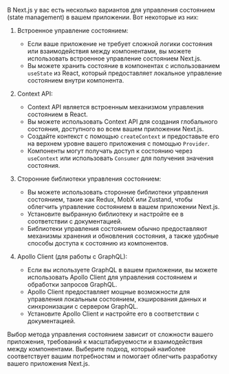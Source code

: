 В Next.js у вас есть несколько вариантов для управления состоянием (state management) в вашем приложении. Вот некоторые из них:

1. Встроенное управление состоянием:
   - Если ваше приложение не требует сложной логики состояния или взаимодействия между компонентами, вы можете использовать встроенное управление состоянием Next.js.
   - Вы можете хранить состояние в компонентах с использованием `useState` из React, который предоставляет локальное управление состоянием внутри компонента.

2. Context API:
   - Context API является встроенным механизмом управления состоянием в React.
   - Вы можете использовать Context API для создания глобального состояния, доступного во всем вашем приложении Next.js.
   - Создайте контекст с помощью `createContext` и предоставьте его на верхнем уровне вашего приложения с помощью `Provider`.
   - Компоненты могут получать доступ к состоянию через `useContext` или использовать `Consumer` для получения значения состояния.

3. Сторонние библиотеки управления состоянием:
   - Вы можете использовать сторонние библиотеки управления состоянием, такие как Redux, MobX или Zustand, чтобы облегчить управление состоянием в вашем приложении Next.js.
   - Установите выбранную библиотеку и настройте ее в соответствии с документацией.
   - Библиотеки управления состоянием обычно предоставляют механизмы хранения и обновления состояния, а также удобные способы доступа к состоянию из компонентов.

4. Apollo Client (для работы с GraphQL):
   - Если вы используете GraphQL в вашем приложении, вы можете использовать Apollo Client для управления состоянием и обработки запросов GraphQL.
   - Apollo Client предоставляет мощные возможности для управления локальным состоянием, кэширования данных и синхронизации с сервером GraphQL.
   - Установите Apollo Client и настройте его в соответствии с документацией.

Выбор метода управления состоянием зависит от сложности вашего приложения, требований к масштабируемости и взаимодействия между компонентами. Выберите подход, который наиболее соответствует вашим потребностям и помогает облегчить разработку вашего приложения Next.js.